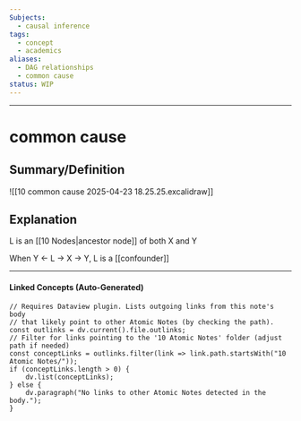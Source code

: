 ```yaml
---
Subjects:
  - causal inference
tags:
  - concept
  - academics
aliases:
  - DAG relationships
  - common cause
status: WIP
---
```

---
# common cause 

## Summary/Definition
![[10 common cause 2025-04-23 18.25.25.excalidraw]]
## Explanation
L is an [[10 Nodes|ancestor node]] of both X and Y

When Y <- L -> X -> Y, L is a [[confounder]]

---
#### Linked Concepts (Auto-Generated)
```dataviewjs
// Requires Dataview plugin. Lists outgoing links from this note's body
// that likely point to other Atomic Notes (by checking the path).
const outlinks = dv.current().file.outlinks;
// Filter for links pointing to the '10 Atomic Notes' folder (adjust path if needed)
const conceptLinks = outlinks.filter(link => link.path.startsWith("10 Atomic Notes/"));
if (conceptLinks.length > 0) {
    dv.list(conceptLinks);
} else {
    dv.paragraph("No links to other Atomic Notes detected in the body.");
}
```